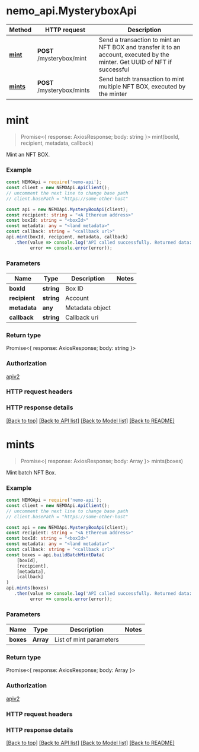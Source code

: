 # nemo_api.MysteryboxApi

Method | HTTP request | Description
------------- | ------------- | -------------
[**mint**](MysteryboxApi.md#mint) | **POST** /mysterybox/mint | Send a transaction to mint an NFT BOX and transfer it to an account, executed by the minter. Get UUID of NFT if successful
[**mints**](MysteryboxApi.md#mints) | **POST** /mysterybox/mints | Send batch transaction to mint multiple NFT BOX, executed by the minter

# **mint**
> Promise<{ response: AxiosResponse; body: string }> mint(boxId, recipient, metadata, callback)

Mint an NFT BOX.

### Example

```typescript
const NEMOApi = require('nemo-api');
const client = new NEMOApi.ApiClient();
// uncomment the next line to change base path
// client.basePath = "https://some-other-host"

const api = new NEMOApi.MysteryBoxApi(client);
const recipient: string = "<A Ethereum address>"
const boxId: string = "<boxId>"
const metadata: any = "<land metadata>"
const callback: string = "<callback url>"
api.mint(boxId, recipient, metadata, callback)
   .then(value => console.log('API called successfully. Returned data: ', value.body),
         error => console.error(error));
```

### Parameters

Name | Type | Description  | Notes
------------- | ------------- | ------------- | -------------
 **boxId** | **string**| Box ID | 
 **recipient** | **string**| Account | 
 **metadata** | **any**| Metadata object | 
 **callback** | **string**| Callback uri | 

### Return type

Promise<{ response: AxiosResponse; body: string }>

### Authorization

[apiv2](../README.md#apiv2)

### HTTP request headers

### HTTP response details

[[Back to top]](#) [[Back to API list]](../README.md#documentation-for-api-endpoints) [[Back to Model list]](../README.md#documentation-for-models) [[Back to README]](../README.md)

# **mints**
> Promise<{ response: AxiosResponse; body: Array<any> }> mints(boxes)

Mint batch NFT Box.

### Example

```typescript
const NEMOApi = require('nemo-api');
const client = new NEMOApi.ApiClient();
// uncomment the next line to change base path
// client.basePath = "https://some-other-host"

const api = new NEMOApi.MysteryBoxApi(client);
const recipient: string = "<A Ethereum address>"
const boxId: string = "<boxId>"
const metadata: any = "<land metadata>"
const callback: string = "<callback url>"
const boxes = api.buildBatchMintData(
    [boxId],
    [recipient],
    [metadata],
    [callback]
)
api.mints(boxes)
   .then(value => console.log('API called successfully. Returned data: ', value.body),
         error => console.error(error));
```

### Parameters

Name | Type | Description  | Notes
------------- | ------------- | ------------- | -------------
 **boxes** | **Array<any>**| List of mint parameters | 

### Return type

Promise<{ response: AxiosResponse; body: Array<any> }>

### Authorization

[apiv2](../README.md#apiv2)

### HTTP request headers

### HTTP response details

[[Back to top]](#) [[Back to API list]](../README.md#documentation-for-api-endpoints) [[Back to Model list]](../README.md#documentation-for-models) [[Back to README]](../README.md)
